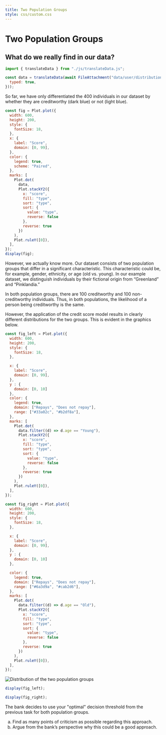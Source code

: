 ```yaml
---
title: Two Population Groups
style: css/custom.css
---
```


# Two Population Groups

## What do we really find in our data?

<!-- Include Font Awesome -->
<link href="https://cdnjs.cloudflare.com/ajax/libs/font-awesome/5.15.4/css/all.min.css" rel="stylesheet">

```js
import { translateData } from "./js/translateData.js";

const data = translateData(await FileAttachment("data/user/distribution.csv").csv({
  typed: true,
}));
```

So far, we have only differentiated the 400 individuals in our dataset by whether they are creditworthy (dark blue) or not (light blue).

```js
const fig = Plot.plot({
  width: 600,
  height: 200,
  style: {
    fontSize: 18,
  },
  x: {
    label: "Score",
    domain: [0, 99],
  },
  color: {
    legend: true,
    scheme: "Paired",
  },
  marks: [
    Plot.dot(
      data,
      Plot.stackY2({
        x: "score",
        fill: "type",
        sort: "type",
        sort: {
          value: "type", 
          reverse: false 
        },
        reverse: true
      })
    ),
    Plot.ruleY([0]),
  ],
});
display(fig);
```

However, we actually know more. Our dataset consists of two population groups that differ in a significant characteristic. This characteristic could be, for example, gender, ethnicity, or age (old vs. young). In our example dataset, we distinguish individuals by their fictional origin from “Greenland” and “Pinklandia.”

In both population groups, there are 100 creditworthy and 100 non-creditworthy individuals. Thus, in both populations, the likelihood of a person being creditworthy is the same.

However, the application of the credit score model results in clearly different distributions for the two groups. This is evident in the graphics below.

```js
const fig_left = Plot.plot({
  width: 600,
  height: 200,
  style: {
    fontSize: 18,
  },

  x: {
    label: "Score",
    domain: [0, 99],
  },
  y : {
    domain: [0, 10]
  },
  color: {
    legend: true,
    domain: ["Repays", "Does not repay"],
    range: ["#33a02c", "#b2df8a"],
  },
  marks: [
    Plot.dot(
      data.filter((d) => d.age == "Young"),
      Plot.stackY2({
        x: "score",
        fill: "type",
        sort: "type",
        sort: {
          value: "type", 
          reverse: false 
        },
        reverse: true
      })
    ),
    Plot.ruleY([0]),
  ],
});

const fig_right = Plot.plot({
  width: 600,
  height: 200,
  style: {
    fontSize: 18,
  },

  x: {
    label: "Score",
    domain: [0, 99],
  },
  y : {
    domain: [0, 10]
  },

  color: {
    legend: true,
    domain: ["Repays", "Does not repay"],
    range: ["#6a3d9a", "#cab2d6"],
  },
  marks: [
    Plot.dot(
      data.filter((d) => d.age == "Old"),
      Plot.stackY2({
        x: "score",
        fill: "type",
        sort: "type",
        sort: {
          value: "type", 
          reverse: false 
        },
        reverse: true
      })
    ),
    Plot.ruleY([0]),
  ],
});
```

<img src="img/fairness_grafik.png" alt="Distribution of the two population groups" />
<div class="grid grid-cols-2">
  <div class="card" style="max-width: 700px; ">

```js
display(fig_left);
```
  </div>
  <div class="card" style="max-width: 700px; ">

```js
display(fig_right);
```

  </div>
</div>

<div class="tip" label="Task">
 <i class="fas fa-pencil-alt"></i>
  The bank decides to use your "optimal" decision threshold from the previous task for both population groups.
<ol type="a">
  <li>Find as many points of criticism as possible regarding this approach.</li>
  <li>Argue from the bank’s perspective why this could be a good approach.</li>
</ol>
</div>
